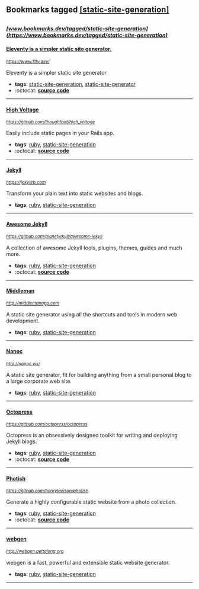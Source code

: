 ## Bookmarks tagged [[static-site-generation]](https://www.bookmarks.dev/search?q=[static-site-generation])

_<sup><sup>[www.bookmarks.dev/tagged/static-site-generation](https://www.bookmarks.dev/tagged/static-site-generation)</sup></sup>_
---
#### [Eleventy is a simpler static site generator.](https://www.11ty.dev/)
_<sup>https://www.11ty.dev/</sup>_

Eleventy is a simpler static site generator
* **tags**: [static-site-generation](../tagged/static-site-generation.md), [static-site-generator](../tagged/static-site-generator.md)
* :octocat: **[source code](https://github.com/11ty/eleventy/)**
---
#### [High Voltage](https://github.com/thoughtbot/high_voltage)
_<sup>https://github.com/thoughtbot/high_voltage</sup>_

Easily include static pages in your Rails app.
* **tags**: [ruby](../tagged/ruby.md), [static-site-generation](../tagged/static-site-generation.md)
* :octocat: **[source code](https://github.com/thoughtbot/high_voltage)**
---
#### [Jekyll](https://jekyllrb.com)
_<sup>https://jekyllrb.com</sup>_

Transform your plain text into static websites and blogs.
* **tags**: [ruby](../tagged/ruby.md), [static-site-generation](../tagged/static-site-generation.md)
---
#### [Awesome Jekyll](https://github.com/planetjekyll/awesome-jekyll)
_<sup>https://github.com/planetjekyll/awesome-jekyll</sup>_

A collection of awesome Jekyll tools, plugins, themes, guides and much more.
* **tags**: [ruby](../tagged/ruby.md), [static-site-generation](../tagged/static-site-generation.md)
* :octocat: **[source code](https://github.com/planetjekyll/awesome-jekyll)**
---
#### [Middleman](http://middlemanapp.com)
_<sup>http://middlemanapp.com</sup>_

A static site generator using all the shortcuts and tools in modern web development.
* **tags**: [ruby](../tagged/ruby.md), [static-site-generation](../tagged/static-site-generation.md)
---
#### [Nanoc](http://nanoc.ws/)
_<sup>http://nanoc.ws/</sup>_

A static site generator, fit for building anything from a small personal blog to a large corporate web site.
* **tags**: [ruby](../tagged/ruby.md), [static-site-generation](../tagged/static-site-generation.md)
---
#### [Octopress](https://github.com/octopress/octopress)
_<sup>https://github.com/octopress/octopress</sup>_

Octopress is an obsessively designed toolkit for writing and deploying Jekyll blogs.
* **tags**: [ruby](../tagged/ruby.md), [static-site-generation](../tagged/static-site-generation.md)
* :octocat: **[source code](https://github.com/octopress/octopress)**
---
#### [Photish](https://github.com/henrylawson/photish)
_<sup>https://github.com/henrylawson/photish</sup>_

Generate a highly configurable static website from a photo collection.
* **tags**: [ruby](../tagged/ruby.md), [static-site-generation](../tagged/static-site-generation.md)
* :octocat: **[source code](https://github.com/henrylawson/photish)**
---
#### [webgen](http://webgen.gettalong.org)
_<sup>http://webgen.gettalong.org</sup>_

webgen is a fast, powerful and extensible static website generator.
* **tags**: [ruby](../tagged/ruby.md), [static-site-generation](../tagged/static-site-generation.md)
---
